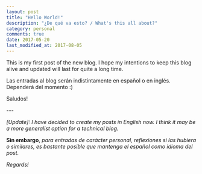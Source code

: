 ```yaml
---
layout: post
title: "Hello World!"
description: "¿De qué va esto? / What's this all about?"
category: personal
comments: true
date: 2017-05-20
last_modified_at: 2017-08-05
---
```


This is my first post of the new blog. I hope my intentions to keep this blog alive and updated will last for quite a long time.

Las entradas al blog serán indistintamente en español o en inglés. Dependerá del momento :)

Saludos!

\-\-\-

*\[Update\]: I have decided to create my posts in English now. I think it may be a more generalist option for a technical blog.*

**Sin embargo**, *para entradas de carácter personal, reflexiones si las hubiera o similares, es bastante posible que mantenga el español como idioma del post.* 

*Regards!*
